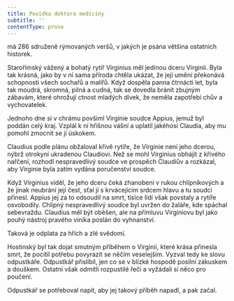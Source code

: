 ```yaml
---
title: Povídka doktora medicíny
subtitle: ''
contentType: prose
---
```


<section>

má 286 sdruženě rýmovaných veršů, v jakých je psána většina ostatních historek.

</section>

<section>

Starořímský vážený a bohatý rytíř Virginius měl jedinou dceru Virginii. Byla tak krásná, jako by v ní sama příroda chtěla ukázat, že její umění překonává schopnosti všech sochařů a malířů. Když dospěla panna čtrnácti let, byla tak moudrá, skromná, pilná a cudná, tak se dovedla bránit zbujným zábavám, které ohrožují ctnost mladých dívek, že neměla zapotřebí chův a vychovatelek.

Jednoho dne si v chrámu povšiml Virginie soudce Appius, jemuž byl poddán celý kraj. Vzplál k ní hříšnou vášní a uplatil jakéhosi Claudia, aby mu pomohl zmocnit se jí úskokem.

Claudius podle plánu obžaloval křivě rytíře, že Virginie není jeho dcerou, nýbrž otrokyní ukradenou Claudiovi. Než se mohl Virginius obhájit z křivého nařčení, rozhodl nespravedlivý soudce ve prospěch Claudiův a rozkázal, aby Virginie byla zatím vydána poručenství soudce.

Když Virginius viděl, že jeho dceru čeká zhanobení v rukou chlípníkových a že jinak neubrání její čest, sťal jí s krvácejícím srdcem hlavu a tu soudci přinesl. Appius jej za to odsoudil na smrt, tisíce lidí však povstaly a rytíře osvobodily. Chlípný nespravedlivý soudce byl uvržen do žaláře, kde spáchal sebevraždu. Claudius měl být oběšen, ale na přímluvu Virginiovu byl jako pouhý nástroj pravého viníka poslán do vyhnanství.

Taková je odplata za hřích a zlé svědomí.

Hostinský byl tak dojat smutným příběhem o Virginii, které krása přinesla smrt, že pocítil potřebu povyrazit se něčím veselejším. Vyzval tedy ke slovu odpustkáře. Odpustkář přislíbil, jen co se v blízké hospodě posilní zákuskem a douškem. Ostatní však odmítli rozpustilé řeči a vyžádali si něco pro poučení.

Odpustkář se potřeboval napít, aby jej takový příběh napadl, a pak začal.

</section>

[^1]: Láska vítězí nade vším. _Pozn. překl._

[^2]: Je otázka, kterého ustanovení práva použít. Fráze, kterou půhončí nejčastěji slyšel při soudních přelíčeních. _Pozn. překl._

[^3]: Požehnejte – častý výkřik vyjadřující překvapení nebo hrůzu a přivolávající požehnání svatých ochránců. _Pozn. překl._

[^4]: Jed. _Pozn. překl._

[^5]: Do tvých rukou (se odevzdáváme, Pane) – z lat. modlitby. _Pozn. překl._

[^6]: Kdo tam? _Pozn. překl._

[^7]: Živitelko vykupitelov – označení matky Ježíšovy. _Pozn. překl._

[^8]: Probůh. _Pozn. překl._

[^9]: Na počátku (bylo slovo). Úvodní věta biblického evangelia sv. Jana. _Pozn. překl._

[^10]: Žena je mužova zkáza. Chaucer ve svém smyslu pro humor nechá Kokrháče překládat tento výrok právě opačně. _Pozn. překl._

[^11]: Kořen všeho zla je chtíč. _Pozn. překl._

[^12]: Mnohokrát děkuji. _Pozn. překl._

[^13]: Jako přednášející profesor, tedy zasvěceně. _Pozn. překl._

[^14]: Ty, který s otcem (Bohem a Duchem svátým žiješ a kraluješ jako Bůh po všechna století. Amen.). Začátek latinské žehnací formule. _Pozn. překl._

[^15]: Bůh s tímto domem – pozdrav. _Pozn. překl._

[^16]: Pravím vám bez pochyby. _Pozn. překl._

[^17]: Vyneslo srdce mé (slovo dobré) – latinská slovní hříčka, začátek pětačtyřicátého biblického žalmu, současně eructare znamená „říhati“. _Pozn. překl._

[^18]: Vyhovím, zalíbím se. Podle prvního slova biblického žalmu a křesťanského hymnu. _Pozn. překl._

[^19]: Vysvětlování neznámého pojmu ještě méně známým. _Pozn. překl._

[^20]: Doslov je obsažen v knižním vydání titulu, vzhledem k licenčním omezením nemohl být převzat do e-knihy. _Pozn. red._

[^21]: V zájmu srozumitelnosti textu a současně plynulosti četby jsou vysvětlivky cizojazyčných (většinou latinských) výrazů připojeny přímo k místu použití těchto slov či úsloví. _Pozn. red._
